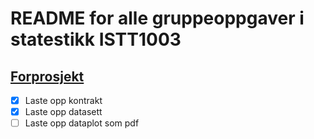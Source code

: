 # README for alle gruppeoppgaver i statestikk ISTT1003

## [Forprosjekt](./forprosjekt/README.md)
- [x] Laste opp kontrakt
- [x] Laste opp datasett
- [ ] Laste opp dataplot som pdf
